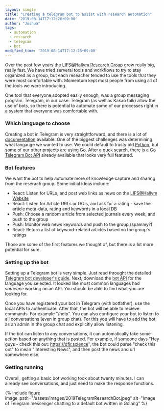 ```yaml
---
layout: single
title: "Creating a telegram bot to assist with research automation"
date: '2019-08-14T17:12:26+09:00'
author: "Joshua"
tags:
  - automation
  - research
  - telegram
  - bot
modified_time: '2019-08-14T17:12:26+09:00'
---
```


Over the past few years the [LIFS@Hallym Research Group](https://lifs.hallym.ac.kr) grew really big, really fast.
We have tried serveral tools and workflows to try to stay organized as a group, but each reseacher tended to use
the tools that they were most comfortable with. Momentum kept most people from using all of the tools we were introducing.

One tool that everyone adopted easily enough, was a group messaging program. Telegram, in our case. Telegram (as well as
Kakao talk) allow the use of bots, so there is potential to automate some of our processes right in a system that everyone
was comfortable with.

### Which language to choose
Creating a bot in Telegram is very straightforward, and there is a lot of [documentation](https://core.telegram.org/bots) available. One of the biggest
challenges was determining what langauge we wanted to use. We could default to trusty old [Python](https://www.python.org/), but some of our other
projects are using [Go](https://golang.org/). After a quck search, there is a [Go Telegram Bot API](https://go-telegram-bot-api.github.io/)
already available that looks very full featured.

### Bot features
We want the bot to help automate more of knowledge capture and sharing from the reserach group. Some initial ideas include:

* React: Listen for URLs, and post web links as news on the [LIFS@Hallym Website](https://lifs.hallym.ac.kr)
* React: Listen for Article URLs or DOIs, and ask for a rating - save the article meta-data, rating and keywords in a local DB
* Push: Choose a random article from selected journals every week, and push to the group
* Push: Monitor web news keywords and push to the group (spammy?)
* React: Return a list of keyword-related articles based on the group's ratings

Those are some of the first features we thought of, but there is a lot more potential for sure.

### Setting up the bot
Setting up a Telegram bot is very simple. Just read throught the detailed [Telegram bot developer's guide](https://core.telegram.org/bots). Next, download the [bot API](https://go-telegram-bot-api.github.io/) for the language you selected. It looked like most common languages had *someone* working on an API. You should be able to find what you are looking for.

Once you have registered your bot in Telegram (with botfather), use the local APIs to authenticate. After that, the bot will be able
to recieve commands. For example "/help". You can also configure your bot to listen to all conversations (even in group chat). For this
you will have to add the bot as an admin in the group chat and explicitly allow listening.

If the bot can listen to any conversations, it can automatically take some action based on anything that is posted. For example, if
someone days "Hey guys - check this out: https://dfir.science", the bot could parse "check this out" to mean "Interesting News", and then post the news and url somewhere else.

### Getting running
Overall, getting a basic bot working took about twenty minutes. I can already see conversations, and just need to make the response functions.

{% include figure image_path="/assets/images/2019TelegramResearchBot.jpeg" alt="Image of Telegram messenger chatting to a default bot written in Golang" %}

